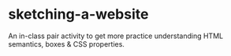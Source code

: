 # sketching-a-website
An in-class pair activity to get more practice understanding HTML semantics, boxes &amp; CSS properties.
